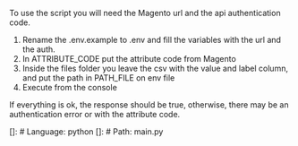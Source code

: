 To use the script you will need the Magento url and the api authentication code.

  1. Rename the .env.example to .env and fill the variables with the url and the auth.
  2. In ATTRIBUTE_CODE put the attribute code from Magento
  3. Inside the files folder you leave the csv with the value and label column, and put the path in PATH_FILE on env file
  4. Execute from the console
  
If everything is ok, the response should be true, otherwise, there may be an authentication error or with the attribute code.

[]: # Language: python
[]: # Path: main.py
